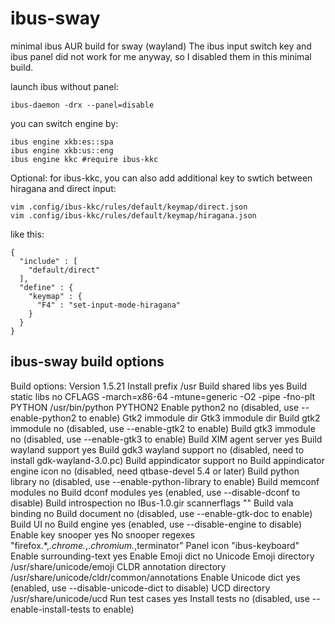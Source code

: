 # ibus-sway
minimal ibus AUR build for sway (wayland)
The ibus input switch key and ibus panel did not work for me anyway, so I disabled them in
this minimal build.

launch ibus without panel:

	ibus-daemon -drx --panel=disable

you can switch engine by:

	ibus engine xkb:es::spa
	ibus engine xkb:us::eng
	ibus engine kkc #require ibus-kkc

Optional: for ibus-kkc, you can also add additional key to swtich between hiragana and direct input:

	vim .config/ibus-kkc/rules/default/keymap/direct.json
	vim .config/ibus-kkc/rules/default/keymap/hiragana.json

like this:

	{
	  "include" : [
	    "default/direct"
	  ],
	  "define" : {
	    "keymap" : {
	      "F4" : "set-input-mode-hiragana"
	    }
	  }
	}

## ibus-sway build options
Build options:
Version                       1.5.21
Install prefix                /usr
Build shared libs             yes
Build static libs             no
CFLAGS                        -march=x86-64 -mtune=generic -O2 -pipe -fno-plt
PYTHON                        /usr/bin/python
PYTHON2
Enable python2                no (disabled, use --enable-python2 to enable)
Gtk2 immodule dir
Gtk3 immodule dir
Build gtk2 immodule           no (disabled, use --enable-gtk2 to enable)
Build gtk3 immodule           no (disabled, use --enable-gtk3 to enable)
Build XIM agent server        yes
Build wayland support         yes
Build gdk3 wayland support    no (disabled, need to install gdk-wayland-3.0.pc)
Build appindicator support    no
Build appindicator engine icon no (disabled, need qtbase-devel 5.4 or later)
Build python library          no (disabled, use --enable-python-library to enable)
Build memconf modules         no
Build dconf modules           yes (enabled, use --disable-dconf to disable)
Build introspection           no
IBus-1.0.gir scannerflags     ""
Build vala binding            no
Build document                no (disabled, use --enable-gtk-doc to enable)
Build UI                      no
Build engine                  yes (enabled, use --disable-engine to disable)
Enable key snooper            yes
No snooper regexes            "firefox.*,.*chrome.*,.*chromium.*,terminator"
Panel icon                    "ibus-keyboard"
Enable surrounding-text       yes
Enable Emoji dict             no
Unicode Emoji directory       /usr/share/unicode/emoji
CLDR annotation directory     /usr/share/unicode/cldr/common/annotations
Enable Unicode dict           yes (enabled, use --disable-unicode-dict to disable)
UCD directory                 /usr/share/unicode/ucd
Run test cases                yes
Install tests                 no (disabled, use --enable-install-tests to enable)

